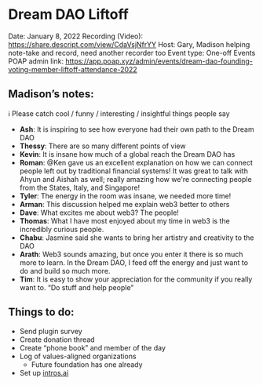 # Dream DAO Liftoff

Date: January 8, 2022
Recording (Video): https://share.descript.com/view/CdaVsjNfrYY
Host: Gary, Madison helping note-take and record, need another recorder too
Event type: One-off Events
POAP admin link: https://app.poap.xyz/admin/events/dream-dao-founding-voting-member-liftoff-attendance-2022

## Madison’s notes:

<aside>
ℹ️ Please catch cool / funny / interesting / insightful things people say

</aside>

- **Ash**: It is inspiring to see how everyone had their own path to the Dream DAO
- **Thessy**: There are so many different points of view
- **Kevin**: It is insane how much of a global reach the Dream DAO has
- **Roman**: @Ken gave us an excellent explanation on how we can connect people left out by traditional financial systems! It was great to talk with Ahyun and Aishah as well; really amazing how we're connecting people from the States, Italy, and Singapore!
- **Tyler**: The energy in the room was insane, we needed more time!
- **Arman**: This discussion helped me explain web3 better to others
- **Dave**: What excites me about web3? The people!
- **Thomas**: What I have most enjoyed about my time in web3 is the incredibly curious people.
- **Chabu**: Jasmine said she wants to bring her artistry and creativity to the DAO
- **Arath**: Web3 sounds amazing, but once you enter it there is so much more to learn. In the Dream DAO, I feed off the energy and just want to do and build so much more.
- **Tim**: It is easy to show your appreciation for the community if you really want to. “Do stuff and help people”

## Things to do:

- Send plugin survey
- Create donation thread
- Create “phone book” and member of the day
- Log of values-aligned organizations
    - Future foundation has one already
- Set up [intros.ai](http://intros.ai)